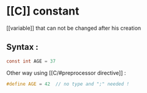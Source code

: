 # [[C]] constant
[[variable]] that can not be changed after his creation

## Syntax :
```C
const int AGE = 37
```
Other way using [[C/#preprocessor directive]] : 
```C
#define AGE = 42  // no type and ";" needed !
```